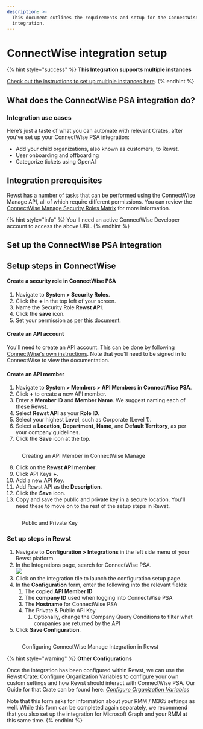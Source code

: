 ```yaml
---
description: >-
  This document outlines the requirements and setup for the ConnectWise Manage
  integration.
---
```


# ConnectWise integration setup

{% hint style="success" %}
**This Integration supports multiple instances**

[Check out the instructions to set up multiple instances here](../../general/multi-instance-integration/multi-instance-integration-setup.md).
{% endhint %}

## What does the ConnectWise PSA integration do?

### Integration use cases

Here’s just a taste of what you can automate with relevant Crates, after you've set up your ConnectWise PSA integration:

* Add your child organizations, also known as customers, to Rewst.
* User onboarding and offboarding
* Categorize tickets using OpenAI

## Integration prerequisites

Rewst has a number of tasks that can be performed using the ConnectWise Manage API, all of which require different permissions. You can review the [ConnectWise Manage Security Roles Matrix](https://developer.connectwise.com/@api/deki/files/422/Security_Roles_Matrix_11132017.xlsx?revision=1) for more information.

{% hint style="info" %}
You'll need an active ConnectWise Developer account to access the above URL.
{% endhint %}

## Set up the ConnectWise PSA integration

## Setup steps in ConnectWise

#### Create a security role in ConnectWise PSA

1. Navigate to **System > Security Roles**.
2. Click the **+** in the top left of your screen.
3. Name the Security Role **Rewst API**. &#x20;
4. Click the **save** icon.
5. Set your permission as per [this document](least-privilege-access-requirements-for-connectwise-manage-integration.md).

#### Create an API account

You'll need to create an API account. This can be done by following [ConnectWise's own instructions](https://developer.connectwise.com/Special:Userlogin?returntotitle=Products%2FManage%2FDeveloper_Guide%2FAuthentication#tab=login). Note that you'll need to be signed in to ConnectWise to view the documentation.&#x20;

#### Create an API member

1. Navigate to **System > Members > API Members in ConnectWise PSA**.
2. Click **+** to create a new API member.
3. Enter a **Member ID** and **Member Name**. We suggest naming each of these Rewst.
4. Select **Rewst API** as your **Role ID**.
5. Select your highest **Level**, such as Corporate (Level 1)_._
6. Select a **Location**, **Department**, **Name**, and **Default Territory**, as per your company guidelines.
7. Click the **Save** icon at the top.

<figure><img src="../../../../.gitbook/assets/cwm-api-member.jpg" alt=""><figcaption><p>Creating an API Member in ConnectWise Manage</p></figcaption></figure>

8. Click on the **Rewst API member**.
9. Click API Keys **+**.
10. Add a new API Key.
11. Add Rewst API as the **Description**.
12. Click the **Save** icon.
13. Copy and save the public and private key in a secure location. You'll need these to move on to the rest of the setup steps in Rewst.

<figure><img src="../../../../.gitbook/assets/public-api-key.jpg" alt=""><figcaption><p>Public and Private Key</p></figcaption></figure>

### Set up steps in Rewst

1. Navigate to **Configuration > Integrations** in the left side menu of your Rewst platform.
2. In the Integrations page, search for ConnectWise PSA. \
   ![](<../../../../.gitbook/assets/Screenshot 2025-02-11 at 6.01.15 PM.png>)
3. Click on the integration tile to launch the configuration setup page.
4. In the **Configuration** form, enter the following into the relevant fields:
   1. The copied **API Member ID**&#x20;
   2. The **company ID** used when logging into ConnectWise PSA
   3. The **Hostname** for ConnectWise PSA
   4. The Private & Public API Key.
      1. Optionally, change the Company Query Conditions to filter what companies are returned by the API
5. Click **Save Configuration**.

<figure><img src="../../../../.gitbook/assets/cwm-rewst-integration-setup.jpg" alt=""><figcaption><p>Configuring ConnectWise Manage Integration in Rewst</p></figcaption></figure>

{% hint style="warning" %}
**Other Configurations**

Once the integration has been configured within Rewst, we can use the Rewst Crate: Configure Organization Variables to configure your own custom settings and how Rewst should interact with ConnectWise PSA. Our Guide for that Crate can be found here: [_Configure Organization Variable_](https://docs.rewst.help/prebuilt-automations/existing-crate-documentation/configure-organization-variables)[_s_](../../../../prebuilt-automations/existing-crate-documentation/configure-organization-variables.md)

Note that this form asks for information about your RMM / M365 settings as well. While this form can be completed again separately, we recommend that you also set up the integration for Microsoft Graph and your RMM at this same time.
{% endhint %}


